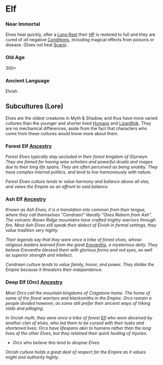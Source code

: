 # Elf
### Near Immortal
Elves heal quickly, after a [Long Rest](../../Game%20Procedures/Resting.md#Long%20Rest) their [HP](../Derived%20Statistics/Health%20Points.md) is restored to full and they are cured of *all* negative [Conditions](../../Conditions/!Conditions.md), including magical effects from poisons or disease. (Does not heal [Scars](../Derived%20Statistics/Scars.md)).
### Old Age
300+
### Ancient Language
Elvish

## Subcultures (Lore)
Elves are the oldest creatures in Myth & Shadow, and thus have more varied cultures than the younger and shorter lived [Humans](Human.md) and [Lizardfolk](Lizardfolk.md). They are no mechanical differences, aside from the fact that characters who come from these cultures would know more about them.
### Forest Elf [Ancestry](Ancestry.md)
*Forest Elves typically stay secluded in their forest kingdom of Glynwyn. They are famed for having wise scholars and powerful druids and mages due to their long life spans. They are often perceived as being snobby. They have complex internal politics, and tend to live harmoniously with nature.* 

*Forest Elven culture tends to value harmony and balance above all else, and views the Empire as an affront to said balance.*
### Ash Elf [Ancestry](Ancestry.md)
*Known as Ash Elves, it is a translation into common from their tongue, where they call themselves "Cendraeri" literally "Ones Reborn from Ash". The volcanic Raven Ridge mountains have crafted mighty warriors through fire. Most Ash Elves still speak their dialect of Elvish in formal settings, they value tradition very highly.*

*Their legends say that they were once a tribe of forest elves, whose religious leaders learned from the great [Erevanthe](../../Magic/Spells/Deities/Deity%20Index/Erevanthe.md), a mysterious deity. They believe Erevanthe blessed them with glorious forms and red eyes, as well as superior strength and intellect.*

*Cendraeri culture tends to value family, honor, and power. They dislike the Empire because it threatens their independence.*
### Deep Elf (Orc) [Ancestry](Ancestry.md)
*Most Orcs call the mountain kingdoms of Cragstone home. The home of some of the finest warriors and blacksmiths in the Empire. Orcs remain a people divided however, as some still prefer their ancient ways of Viking raids and pillaging.*

*In Orcish myth, they were once a tribe of forest [Elf](Elf.md) who were deceived by another clan of elves, who led them to be cursed with their tusks and shortened lives; Orcs have lifespans akin to humans rather than the long lives of the other Elves, but they retained their quick healing of injuries.*
- *Orcs who believe this tend to despise Elves.*

*Orcish culture holds a great deal of respect for the Empire as it values might and authority highly.*